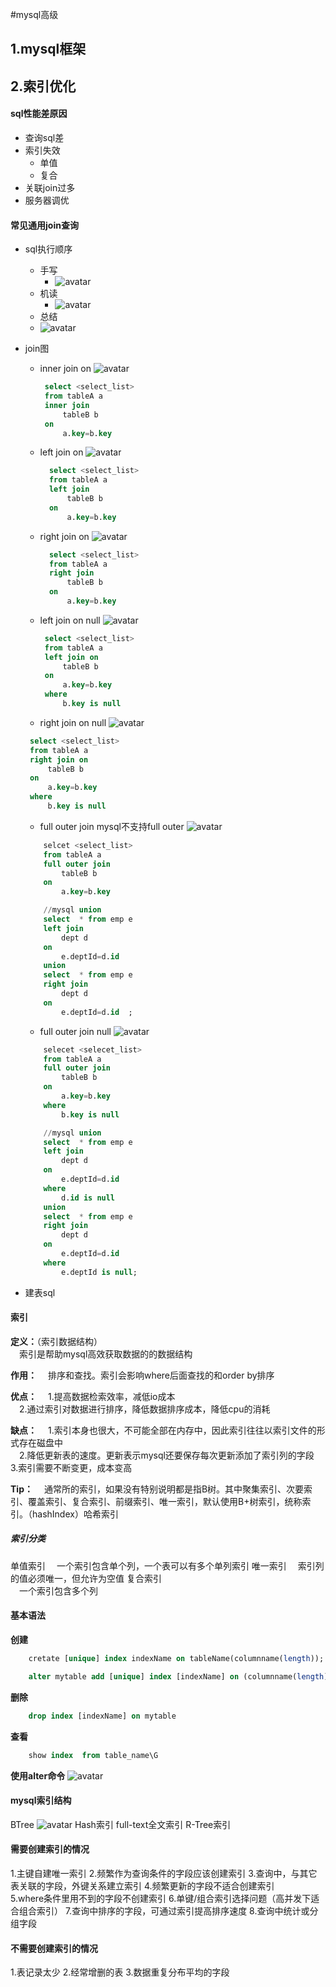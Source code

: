 #mysql高级

## 1.mysql框架

## 2.索引优化
#### sql性能差原因
- 查询sql差
- 索引失效
  - 单值
  - 复合
- 关联join过多
- 服务器调优
 #### 常见通用join查询
 - sql执行顺序
   - 手写
     - ![avatar](/img/sql_writer.png)
   - 机读
     - ![avatar](/img/sql_read.png)
   - 总结
    - ![avatar](/img/sql_parse.png)
 - join图
    - inner join on
       ![avatar](/img/inner_join_on.png)
       ``` sql
        select <select_list> 
        from tableA a
        inner join 
            tableB b
        on 
            a.key=b.key
        ```
    - left join on
      ![avatar](/img/left_join_on.png)
      ``` sql
        select <select_list> 
        from tableA a
        left join 
            tableB b
        on 
            a.key=b.key
         ```
    - right join on
      ![avatar](/img/right_join_on.png)
      ``` sql
        select <select_list> 
        from tableA a
        right join 
            tableB b
        on 
            a.key=b.key
         ```
    - left join on null
       ![avatar](/img/left_join_on_null.png)
       
       ``` sql
        select <select_list>
        from tableA a
        left join on 
            tableB b
        on 
            a.key=b.key
        where 
            b.key is null
       ```
    - right join on null
     ![avatar](/img/right_join_on_null.png)

     ``` sql
      select <select_list>
      from tableA a
      right join on 
          tableB b
      on 
          a.key=b.key
      where 
          b.key is null
     ```
    - full outer join   mysql不支持full outer
    ![avatar](/img/full_outer_join.png)
    ```sql
        selcet <select_list>
        from tableA a
        full outer join
            tableB b
        on
            a.key=b.key

        //mysql union
        select  * from emp e 
        left join 
            dept d 
        on
            e.deptId=d.id 
        union
        select  * from emp e 
        right join 
            dept d 
        on
            e.deptId=d.id  ;
    ```
    - full outer join null
    ![avatar](/img/full_outer_join_null.png)
    ```sql
        selecet <selecet_list>
        from tableA a
        full outer join
            tableB b
        on
            a.key=b.key
        where 
            b.key is null

        //mysql union
        select  * from emp e 
        left join 
            dept d 
        on
            e.deptId=d.id 
        where 
            d.id is null
        union
        select  * from emp e 
        right join 
            dept d 
        on
            e.deptId=d.id 
        where 
            e.deptId is null;
    ```
 - 建表sql

#### 索引
**定义：**（索引数据结构）  
&emsp;索引是帮助mysql高效获取数据的的数据结构

**作用：** 
&emsp;排序和查找。索引会影响where后面查找的和order by排序

**优点：**
&emsp;1.提高数据检索效率，减低io成本  
&emsp;2.通过索引对数据进行排序，降低数据排序成本，降低cpu的消耗

**缺点：**
&emsp;1.索引本身也很大，不可能全部在内存中，因此索引往往以索引文件的形式存在磁盘中    
&emsp;2.降低更新表的速度。更新表示mysql还要保存每次更新添加了索引列的字段 
&emsp;3.索引需要不断变更，成本变高

**Tip：**
&emsp;通常所的索引，如果没有特别说明都是指B树。其中聚集索引、次要索引、覆盖索引、复合索引、前缀索引、唯一索引，默认使用B+树索引，统称索引。（hashIndex）哈希索引

##### 索引分类
单值索引
&emsp;一个索引包含单个列，一个表可以有多个单列索引
唯一索引
&emsp;索引列的值必须唯一，但允许为空值
复合索引    
&emsp;一个索引包含多个列

#### 基本语法
**创建**  
```sql
    cretate [unique] index indexName on tableName(columnname(length));

    alter mytable add [unique] index [indexName] on (columnname(length))
```
**删除**
```sql
    drop index [indexName] on mytable
```
**查看**  
```sql
    show index  from table_name\G
```
**使用alter命令**
![avatar](/img/index_create.png)


#### mysql索引结构
BTree
![avatar](/img/btree.png)
Hash索引
full-text全文索引
R-Tree索引

#### 需要创建索引的情况
1.主键自建唯一索引
2.频繁作为查询条件的字段应该创建索引
3.查询中，与其它表关联的字段，外键关系建立索引
4.频繁更新的字段不适合创建索引  
5.where条件里用不到的字段不创建索引
6.单键/组合索引选择问题（高并发下适合组合索引）
7.查询中排序的字段，可通过索引提高排序速度
8.查询中统计或分组字段

#### 不需要创建索引的情况
1.表记录太少
2.经常增删的表
3.数据重复分布平均的字段

